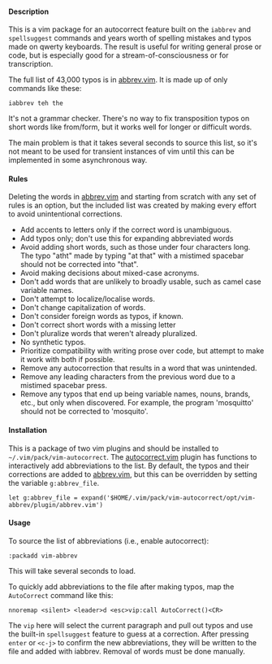 #### Description

This is a vim package for an autocorrect feature built on the
`iabbrev` and `spellsuggest` commands and years worth of spelling mistakes and
typos made on qwerty keyboards.  The result is useful for writing general
prose or code, but is especially good for a stream-of-consciousness or for
transcription.

The full list of 43,000 typos is in
[abbrev.vim](opt/vim-abbrev/plugin/abbrev.vim).  It is made up of only
commands like these:

```
iabbrev teh the
````

It's not a grammar checker.  There's no way to fix transposition typos on
short words like from/form, but it works well for longer or difficult words.

The main problem is that it takes several seconds to source this list, so it's
not meant to be used for transient instances of vim until this can be
implemented in some asynchronous way.

#### Rules

Deleting the words in [abbrev.vim](opt/vim-abbrev/plugin/abbrev.vim) and
starting from scratch with any set of rules is an option, but the included
list was created by making every effort to avoid unintentional corrections.

- Add accents to letters only if the correct word is unambiguous.
- Add typos only; don't use this for expanding abbreviated words
- Avoid adding short words, such as those under four characters long.  The
  typo "atht" made by typing "at that" with a mistimed spacebar should not be
  corrected into "that".
- Avoid making decisions about mixed-case acronyms.
- Don't add words that are unlikely to broadly usable, such as camel case
  variable names.
- Don't attempt to localize/localise words.
- Don't change capitalization of words.
- Don't consider foreign words as typos, if known.
- Don't correct short words with a missing letter
- Don't pluralize words that weren't already pluralized.
- No synthetic typos.
- Prioritize compatibility with writing prose over code, but attempt to make
  it work with both if possible.
- Remove any autocorrection that results in a word that was unintended.
- Remove any leading characters from the previous word due to a mistimed
  spacebar press.
- Remove any typos that end up being variable names, nouns, brands, etc., but
  only when discovered.  For example, the program 'mosquitto' should not be
  corrected to 'mosquito'.

#### Installation

This is a package of two vim plugins and should be installed to
`~/.vim/pack/vim-autocorrect`.  The
[autocorrect.vim](start/vim-abbrev-add/plugin/autocorrect.vim) plugin has
functions to interactively add abbreviations to the list. By default, the
typos and their corrections are added to
[abbrev.vim](opt/vim-abbrev/plugin/abbrev.vim), but this can be overridden by
setting the variable `g:abbrev_file`.

```
let g:abbrev_file = expand('$HOME/.vim/pack/vim-autocorrect/opt/vim-abbrev/plugin/abbrev.vim')
```


#### Usage

To source the list of abbreviations (i.e., enable autocorrect):

```
:packadd vim-abbrev
```

This will take several seconds to load.

To quickly add abbreviations to the file after making typos, map the
`AutoCorrect`
command like this:

```
nnoremap <silent> <leader>d <esc>vip:call AutoCorrect()<CR>
```

The `vip` here will select the current paragraph and pull out typos and use
the built-in `spellsuggest` feature to guess at a correction.  After pressing
`enter` or `<c-j>` to confirm the new abbreviations, they will be written to
the file and added with iabbrev.  Removal of words must be done manually.
